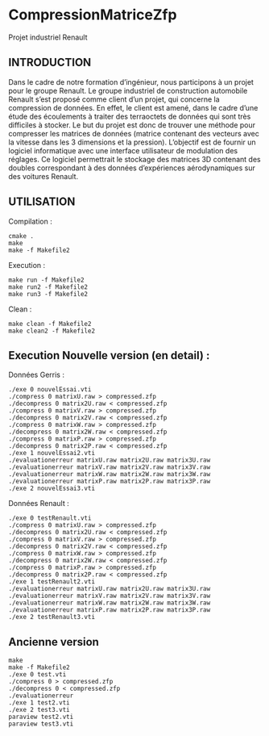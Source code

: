 CompressionMatriceZfp
===
Projet industriel Renault

INTRODUCTION
------------

Dans le cadre de notre formation d’ingénieur, nous participons à un projet pour le groupe Renault.
Le groupe industriel de construction automobile Renault s’est proposé comme client d’un projet, qui concerne la compression de données. En effet, le client est amené, dans le cadre d’une étude des écoulements à traiter des terraoctets de données qui sont très difficiles à stocker.
Le but du projet est donc de trouver une méthode pour compresser les matrices de données (matrice contenant des vecteurs avec la vitesse dans les 3 dimensions et la pression). L’objectif est de fournir un logiciel informatique avec une interface utilisateur de modulation des réglages. Ce logiciel permettrait le stockage des matrices 3D contenant des doubles correspondant à des données d’expériences aérodynamiques sur des voitures Renault.

UTILISATION
------------

Compilation :

    cmake .
    make
    make -f Makefile2


Execution :

    make run -f Makefile2
    make run2 -f Makefile2
    make run3 -f Makefile2


Clean :

    make clean -f Makefile2
    make clean2 -f Makefile2



Execution Nouvelle version (en detail) :
------------
Données Gerris :

    ./exe 0 nouvelEssai.vti
    ./compress 0 matrixU.raw > compressed.zfp
    ./decompress 0 matrix2U.raw < compressed.zfp
    ./compress 0 matrixV.raw > compressed.zfp
    ./decompress 0 matrix2V.raw < compressed.zfp
    ./compress 0 matrixW.raw > compressed.zfp
    ./decompress 0 matrix2W.raw < compressed.zfp
    ./compress 0 matrixP.raw > compressed.zfp
    ./decompress 0 matrix2P.raw < compressed.zfp
    ./exe 1 nouvelEssai2.vti
    ./evaluationerreur matrixU.raw matrix2U.raw matrix3U.raw
    ./evaluationerreur matrixV.raw matrix2V.raw matrix3V.raw
    ./evaluationerreur matrixW.raw matrix2W.raw matrix3W.raw
    ./evaluationerreur matrixP.raw matrix2P.raw matrix3P.raw
    ./exe 2 nouvelEssai3.vti


Données Renault :

    ./exe 0 testRenault.vti
    ./compress 0 matrixU.raw > compressed.zfp
    ./decompress 0 matrix2U.raw < compressed.zfp
    ./compress 0 matrixV.raw > compressed.zfp
    ./decompress 0 matrix2V.raw < compressed.zfp
    ./compress 0 matrixW.raw > compressed.zfp
    ./decompress 0 matrix2W.raw < compressed.zfp
    ./compress 0 matrixP.raw > compressed.zfp
    ./decompress 0 matrix2P.raw < compressed.zfp
    ./exe 1 testRenault2.vti
    ./evaluationerreur matrixU.raw matrix2U.raw matrix3U.raw
    ./evaluationerreur matrixV.raw matrix2V.raw matrix3V.raw
    ./evaluationerreur matrixW.raw matrix2W.raw matrix3W.raw
    ./evaluationerreur matrixP.raw matrix2P.raw matrix3P.raw
    ./exe 2 testRenault3.vti


Ancienne version
------------

    make
    make -f Makefile2
    ./exe 0 test.vti
    ./compress 0 > compressed.zfp
    ./decompress 0 < compressed.zfp
    ./evaluationerreur
    ./exe 1 test2.vti
    ./exe 2 test3.vti
    paraview test2.vti 
    paraview test3.vti

